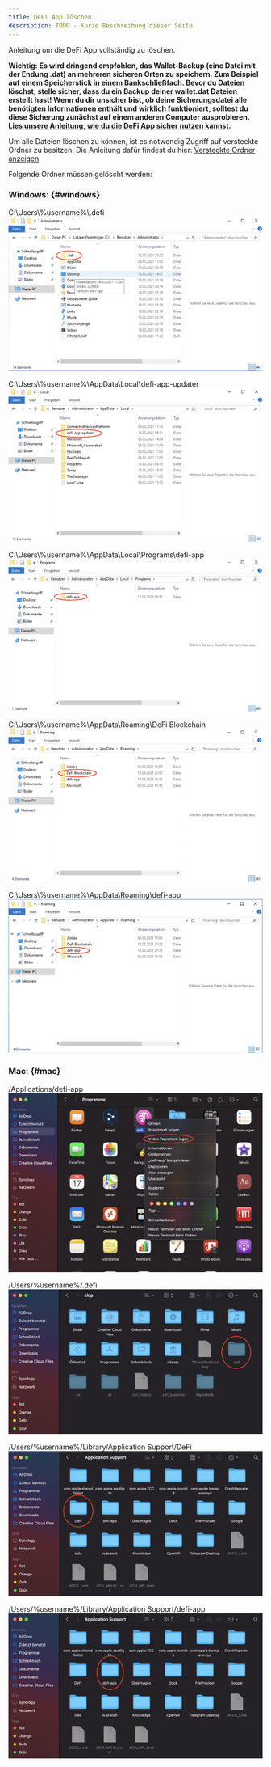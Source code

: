 ```yaml
---
title: DeFi App löschen
description: TODO - Kurze Beschreibung dieser Seite.
---
```


Anleitung um die DeFi App vollständig zu löschen.

**Wichtig: Es wird dringend empfohlen, das Wallet-Backup (eine Datei mit der Endung .dat) an mehreren sicheren Orten zu speichern. Zum Beispiel auf einem Speicherstick in einem Bankschließfach. Bevor du Dateien löschst, stelle sicher, dass du ein Backup deiner wallet.dat Dateien erstellt hast! Wenn du dir unsicher bist, ob deine Sicherungsdatei alle benötigten Informationen enthält und wirklich funktioniert, solltest du diese Sicherung zunächst auf einem anderen Computer ausprobieren. [Lies unsere Anleitung, wie du die DeFi App sicher nutzen kannst.](./Suggestion_for_using_the_DeFi_app.md)**

Um alle Dateien löschen zu können, ist es notwendig Zugriff auf versteckte Ordner zu besitzen. Die Anleitung dafür findest du hier: [Versteckte Ordner anzeigen](./Show_hidden_folders.md)

Folgende Ordner müssen gelöscht werden:

### Windows: {#windows}

C:\Users\\%username%\\.defi
![C:\Users\\%username%\\.defi](./../media/deletedefiapp_DE_01.png)

C:\Users\\%username%\AppData\Local\defi-app-updater
![C:\Users\\%username%\AppData\Local\defi-app-updater](./../media/deletedefiapp_DE_02.png)

C:\Users\\%username%\AppData\Local\Programs\defi-app
![C:\Users\\%username%\AppData\Local\Programs\defi-app](./../media/deletedefiapp_DE_03.png)

C:\Users\\%username%\AppData\Roaming\DeFi Blockchain
![C:\Users\\%username%\AppData\Roaming\DeFi Blockchain](./../media/deletedefiapp_DE_04.png)

C:\Users\\%username%\AppData\Roaming\defi-app
![C:\Users\\%username%\AppData\Roaming\defi-app](./../media/deletedefiapp_DE_05.png)

### Mac: {#mac}

/Applications/defi-app
![/Applications/defi-app](./../media/deletedefiapp_DE_06.png)

/Users/%username%/.defi
![/Users/%username%/.defi](./../media/deletedefiapp_DE_07.png)

/Users/%username%/Library/Application Support/DeFi
![/Users/%username%/Library/Application Support/DeFi](./../media/deletedefiapp_DE_08.png)

/Users/%username%/Library/Application Support/defi-app
![/Users/%username%/Library/Application Support/defi-app](./../media/deletedefiapp_DE_09.png)
